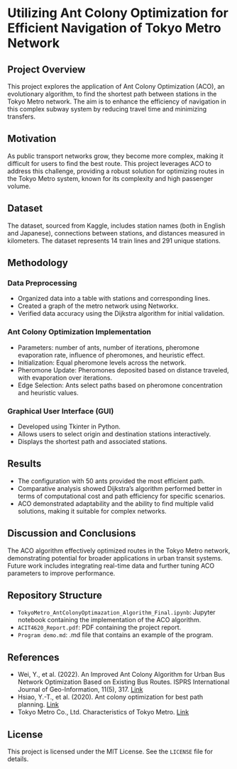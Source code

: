 # Utilizing Ant Colony Optimization for Efficient Navigation of Tokyo Metro Network

## Project Overview

This project explores the application of Ant Colony Optimization (ACO), an evolutionary algorithm, to find the shortest path between stations in the Tokyo Metro network. The aim is to enhance the efficiency of navigation in this complex subway system by reducing travel time and minimizing transfers.

## Motivation

As public transport networks grow, they become more complex, making it difficult for users to find the best route. This project leverages ACO to address this challenge, providing a robust solution for optimizing routes in the Tokyo Metro system, known for its complexity and high passenger volume.

## Dataset

The dataset, sourced from Kaggle, includes station names (both in English and Japanese), connections between stations, and distances measured in kilometers. The dataset represents 14 train lines and 291 unique stations.

## Methodology

### Data Preprocessing

- Organized data into a table with stations and corresponding lines.
- Created a graph of the metro network using Networkx.
- Verified data accuracy using the Dijkstra algorithm for initial validation.

### Ant Colony Optimization Implementation

- Parameters: number of ants, number of iterations, pheromone evaporation rate, influence of pheromones, and heuristic effect.
- Initialization: Equal pheromone levels across the network.
- Pheromone Update: Pheromones deposited based on distance traveled, with evaporation over iterations.
- Edge Selection: Ants select paths based on pheromone concentration and heuristic values.

### Graphical User Interface (GUI)

- Developed using Tkinter in Python.
- Allows users to select origin and destination stations interactively.
- Displays the shortest path and associated stations.

## Results

- The configuration with 50 ants provided the most efficient path.
- Comparative analysis showed Dijkstra’s algorithm performed better in terms of computational cost and path efficiency for specific scenarios.
- ACO demonstrated adaptability and the ability to find multiple valid solutions, making it suitable for complex networks.

## Discussion and Conclusions

The ACO algorithm effectively optimized routes in the Tokyo Metro network, demonstrating potential for broader applications in urban transit systems. Future work includes integrating real-time data and further tuning ACO parameters to improve performance.

## Repository Structure

- `TokyoMetro_AntColonyOptimazation_Algorithm_Final.ipynb`: Jupyter notebook containing the implementation of the ACO algorithm.
- `ACIT4620_Report.pdf`: PDF containing the project report.
- `Program demo.md`: .md file that contains an example of the program.
  

## References

- Wei, Y., et al. (2022). An Improved Ant Colony Algorithm for Urban Bus Network Optimization Based on Existing Bus Routes. ISPRS International Journal of Geo-Information, 11(5), 317. [Link](http://dx.doi.org/10.3390/ijgi11050317)
- Hsiao, Y.-T., et al. (2020). Ant colony optimization for best path planning. [Link](https://www.researchgate.net/publication/4135314_Ant_colony_optimization_for_best_path_planning)
- Tokyo Metro Co., Ltd. Characteristics of Tokyo Metro. [Link](https://www.metro-ad.co.jp/en/characteristic/)

## License

This project is licensed under the MIT License. See the `LICENSE` file for details.

